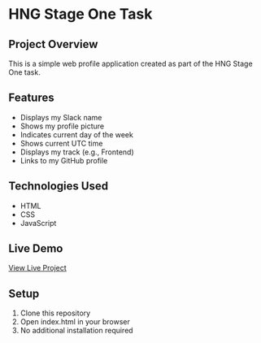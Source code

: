 # HNG Stage One Task

## Project Overview

This is a simple web profile application created as part of the HNG Stage One task.

## Features

- Displays my Slack name
- Shows my profile picture
- Indicates current day of the week
- Shows current UTC time
- Displays my track (e.g., Frontend)
- Links to my GitHub profile

## Technologies Used

- HTML
- CSS
- JavaScript

## Live Demo

[View Live Project](https://musical-dusk-141e79.netlify.app/)

## Setup

1. Clone this repository
2. Open index.html in your browser
3. No additional installation required
